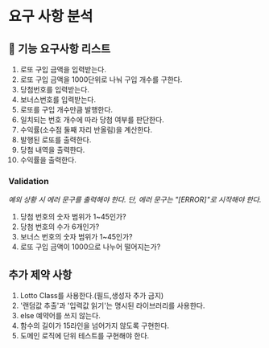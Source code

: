 # 요구 사항 분석

## 🚀 기능 요구사항 리스트
1. 로또 구입 금액을 입력받는다.
2. 로또 구입 금액을 1000단위로 나눠 구입 개수를 구한다.
3. 당첨번호를 입력받는다.
4. 보너스번호를 입력받는다.
5. 로또를 구입 개수만큼 발행한다.
6. 일치되는 번호 개수에 따라 당첨 여부를 판단한다.
7. 수익률(소수점 둘째 자리 반올림)을 계산한다.
8. 발행된 로또를 출력한다.
9. 당첨 내역을 출력한다.
10. 수익률을 출력한다.

### Validation
_예외 상황 시 에러 문구를 출력해야 한다. 단, 에러 문구는 "[ERROR]"로 시작해야 한다._
1. 당첨 번호의 숫자 범위가 1~45인가?
2. 당첨 번호의 수가 6개인가?
3. 보너스 번호의 숫자 범위가 1~45인가?
4. 로또 구입 금액이 1000으로 나누어 떨어지는가?


## 추가 제약 사항
1. Lotto Class를 사용한다.(필드,생성자 추가 금지)
2. '랜덤값 추출'과 '입력값 읽기'는 명시된 라이브러리를 사용한다.
3. else 예약어를 쓰지 않는다.
4. 함수의 길이가 15라인을 넘어가지 않도록 구현한다.
5. 도메인 로직에 단위 테스트를 구현해야 한다.